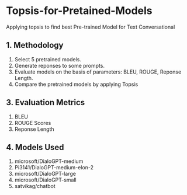 # Topsis-for-Pretained-Models
Applying topsis to find best Pre-trained Model for Text Conversational
## **1. Methodology**
1. Select 5 pretrained models.
2. Generate reponses to some prompts.
3. Evaluate models on the basis of parameters: BLEU, ROUGE, Reponse Length.
4. Compare the pretrained models by applying Topsis


<!-- ## **2. Input / Output**
<p>Input</p>
<img src="results_img.PNG" width="80%" height="60%">
<p>Output</p>
<img src="topsis_result_img.PNG" width="100%" height="80%"> -->


## **3. Evaluation Metrics**
1. BLEU
2. ROUGE Scores
3. Reponse Length


## **4. Models Used**
1. microsoft/DialoGPT-medium
2. Pi3141/DialoGPT-medium-elon-2
3. microsoft/DialoGPT-large
4. microsoft/DialoGPT-small
5. satvikag/chatbot


<!-- ## **5. Result**
<img src="img1.PNG" width="100%" height="100%"> -->
